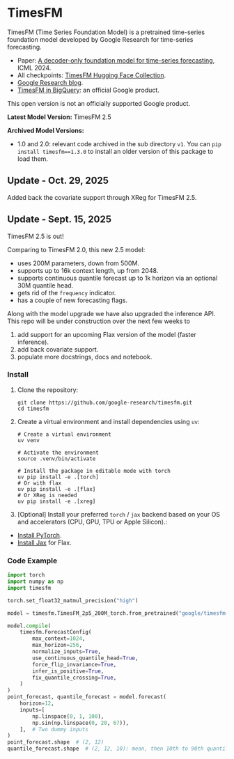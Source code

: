# TimesFM

TimesFM (Time Series Foundation Model) is a pretrained time-series foundation
model developed by Google Research for time-series forecasting.

*   Paper:
    [A decoder-only foundation model for time-series forecasting](https://arxiv.org/abs/2310.10688),
    ICML 2024.
*   All checkpoints:
    [TimesFM Hugging Face Collection](https://huggingface.co/collections/google/timesfm-release-66e4be5fdb56e960c1e482a6).
*   [Google Research blog](https://research.google/blog/a-decoder-only-foundation-model-for-time-series-forecasting/).
*   [TimesFM in BigQuery](https://cloud.google.com/bigquery/docs/timesfm-model):
    an official Google product.

This open version is not an officially supported Google product.

**Latest Model Version:** TimesFM 2.5

**Archived Model Versions:**

-   1.0 and 2.0: relevant code archived in the sub directory `v1`. You can `pip
    install timesfm==1.3.0` to install an older version of this package to load
    them.

## Update - Oct. 29, 2025

Added back the covariate support through XReg for TimesFM 2.5.


## Update - Sept. 15, 2025

TimesFM 2.5 is out!

Comparing to TimesFM 2.0, this new 2.5 model:

-   uses 200M parameters, down from 500M.
-   supports up to 16k context length, up from 2048.
-   supports continuous quantile forecast up to 1k horizon via an optional 30M
    quantile head.
-   gets rid of the `frequency` indicator.
-   has a couple of new forecasting flags.

Along with the model upgrade we have also upgraded the inference API. This repo
will be under construction over the next few weeks to

1.  add support for an upcoming Flax version of the model (faster inference).
2.  add back covariate support.
3.  populate more docstrings, docs and notebook.

### Install

1.  Clone the repository:
    ```shell
    git clone https://github.com/google-research/timesfm.git
    cd timesfm
    ```

2.  Create a virtual environment and install dependencies using `uv`:
    ```shell
    # Create a virtual environment
    uv venv
    
    # Activate the environment
    source .venv/bin/activate
    
    # Install the package in editable mode with torch
    uv pip install -e .[torch]
    # Or with flax
    uv pip install -e .[flax]
    # Or XReg is needed
    uv pip install -e .[xreg]
    ```

3. [Optional] Install your preferred `torch` / `jax` backend based on your OS and accelerators
(CPU, GPU, TPU or Apple Silicon).:

-   [Install PyTorch](https://pytorch.org/get-started/locally/).
-   [Install Jax](https://docs.jax.dev/en/latest/installation.html#installation)
    for Flax.

### Code Example

```python
import torch
import numpy as np
import timesfm

torch.set_float32_matmul_precision("high")

model = timesfm.TimesFM_2p5_200M_torch.from_pretrained("google/timesfm-2.5-200m-pytorch")

model.compile(
    timesfm.ForecastConfig(
        max_context=1024,
        max_horizon=256,
        normalize_inputs=True,
        use_continuous_quantile_head=True,
        force_flip_invariance=True,
        infer_is_positive=True,
        fix_quantile_crossing=True,
    )
)
point_forecast, quantile_forecast = model.forecast(
    horizon=12,
    inputs=[
        np.linspace(0, 1, 100),
        np.sin(np.linspace(0, 20, 67)),
    ],  # Two dummy inputs
)
point_forecast.shape  # (2, 12)
quantile_forecast.shape  # (2, 12, 10): mean, then 10th to 90th quantiles.
```
